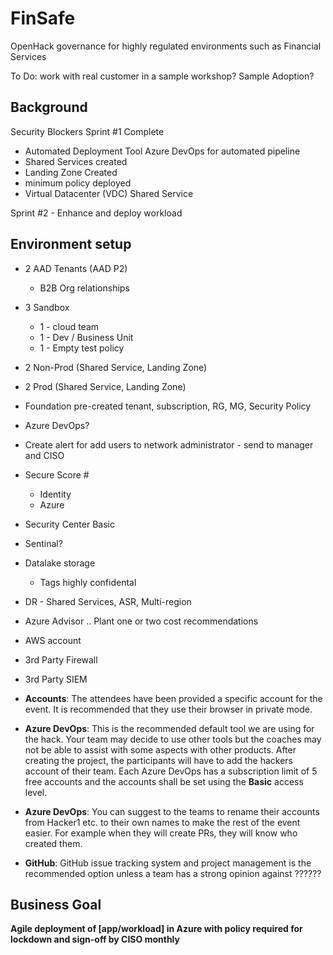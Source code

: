 # FinSafe
OpenHack governance for highly regulated environments such as Financial Services



To Do: 
work with real customer in a sample workshop?  Sample Adoption?  

## Background
Security Blockers 
Sprint #1 Complete
- Automated Deployment Tool Azure DevOps for automated pipeline 
- Shared Services created
- Landing Zone Created
- minimum policy deployed
- Virtual Datacenter (VDC) Shared Service

Sprint #2 - Enhance and deploy workload



## Environment setup 
- 2 AAD Tenants (AAD P2)
  - B2B Org relationships
- 3 Sandbox
  - 1 - cloud team
  - 1 - Dev / Business Unit
  - 1 - Empty test policy
- 2 Non-Prod (Shared Service, Landing Zone)
- 2 Prod (Shared Service, Landing Zone)
- Foundation pre-created tenant, subscription, RG, MG, Security Policy
- Azure DevOps?
- Create alert for add users to network administrator - send to manager and CISO
- Secure Score #
  - Identity
  - Azure
- Security Center Basic
- Sentinal?
- Datalake storage
  - Tags highly confidental
- DR - Shared Services,  ASR, Multi-region
- Azure Advisor .. Plant one or two cost recommendations
- AWS account
- 3rd Party Firewall
- 3rd Party SIEM

- **Accounts**: The attendees have been provided a specific account for the event. It is recommended that they use their browser in private mode.  

- **Azure DevOps**: This is the recommended default tool we are using for the hack. Your team may decide to use other tools but the coaches may not be able to assist with some aspects with other products. After creating the project, the participants will have to add the hackers account of their team. Each Azure DevOps has a subscription limit of 5 free accounts and the accounts shall be set using the **Basic** access level.

- **Azure DevOps**: You can suggest to the teams to rename their accounts from Hacker1 etc. to their own names to make the rest of the event easier. For example when they will create PRs, they will know who created them. 

- **GitHub**: GitHub issue tracking system and project management is the recommended option unless a team has a strong opinion against ??????


## Business Goal
  **Agile deployment of [app/workload] in Azure with policy required for lockdown and sign-off by CISO monthly**


